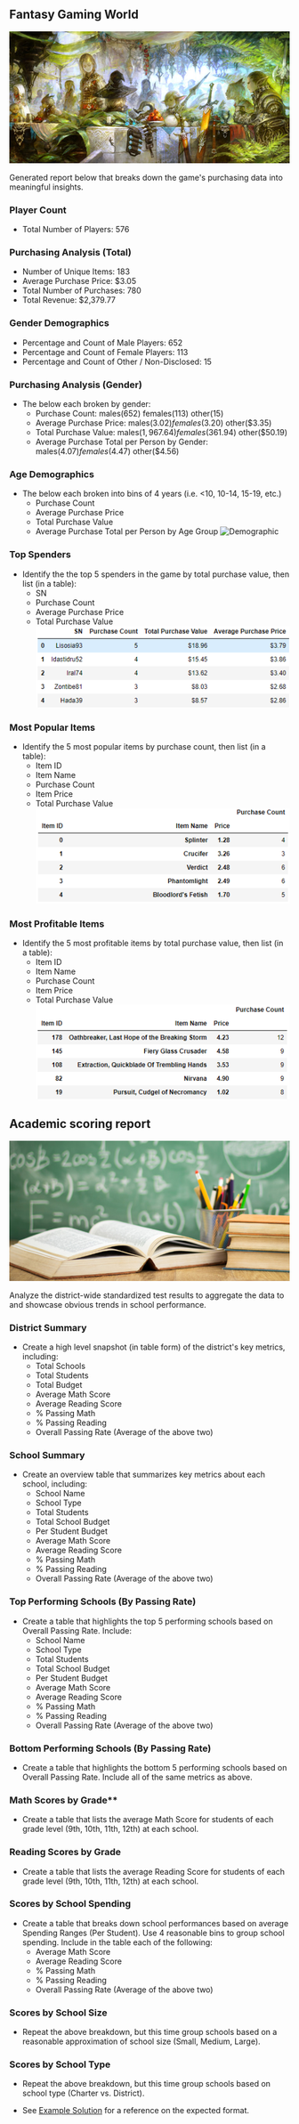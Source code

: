 ## Fantasy Gaming World

![Fantasy](Images/Fantasy.jpg)

Generated report below that breaks down the game's purchasing data into meaningful insights.

### Player Count
* Total Number of Players: 576

### Purchasing Analysis (Total)
* Number of Unique Items: 183
* Average Purchase Price: $3.05
* Total Number of Purchases: 780
* Total Revenue: $2,379.77

### Gender Demographics
* Percentage and Count of Male Players: 652
* Percentage and Count of Female Players: 113
* Percentage and Count of Other / Non-Disclosed: 15

### Purchasing Analysis (Gender)
* The below each broken by gender:
  * Purchase Count: males(652) females(113) other(15)
  * Average Purchase Price: males($3.02) females($3.20) other($3.35)
  * Total Purchase Value: males($1,967.64) females($361.94) other($50.19)
  * Average Purchase Total per Person by Gender: males($4.07) females($4.47) other($4.56)

### Age Demographics
* The below each broken into bins of 4 years (i.e. &lt;10, 10-14, 15-19, etc.)
  * Purchase Count
  * Average Purchase Price
  * Total Purchase Value
  * Average Purchase Total per Person by Age Group
  ![Demographic](Images/agegroup.png)

### Top Spenders
* Identify the the top 5 spenders in the game by total purchase value, then list (in a table):
  * SN
  * Purchase Count
  * Average Purchase Price
  * Total Purchase Value
  ![Spender](Images/topspender.png)

### Most Popular Items
* Identify the 5 most popular items by purchase count, then list (in a table):
  * Item ID
  * Item Name
  * Purchase Count
  * Item Price
  * Total Purchase Value
  ![Popular](Images/toppopuler.png)

### Most Profitable Items
* Identify the 5 most profitable items by total purchase value, then list (in a table):
  * Item ID
  * Item Name
  * Purchase Count
  * Item Price
  * Total Purchase Value
  ![Profitable](Images/topprofitableitem.png)


## Academic scoring report

![Education](Images/education.jpg)

Analyze the district-wide standardized test results to aggregate the data to and showcase obvious trends in school performance.

### District Summary

* Create a high level snapshot (in table form) of the district's key metrics, including:
  * Total Schools
  * Total Students
  * Total Budget
  * Average Math Score
  * Average Reading Score
  * % Passing Math
  * % Passing Reading
  * Overall Passing Rate (Average of the above two)

### School Summary

* Create an overview table that summarizes key metrics about each school, including:
  * School Name
  * School Type
  * Total Students
  * Total School Budget
  * Per Student Budget
  * Average Math Score
  * Average Reading Score
  * % Passing Math
  * % Passing Reading
  * Overall Passing Rate (Average of the above two)

### Top Performing Schools (By Passing Rate)

* Create a table that highlights the top 5 performing schools based on Overall Passing Rate. Include:
  * School Name
  * School Type
  * Total Students
  * Total School Budget
  * Per Student Budget
  * Average Math Score
  * Average Reading Score
  * % Passing Math
  * % Passing Reading
  * Overall Passing Rate (Average of the above two)

### Bottom Performing Schools (By Passing Rate)

* Create a table that highlights the bottom 5 performing schools based on Overall Passing Rate. Include all of the same metrics as above.

### Math Scores by Grade\*\*

* Create a table that lists the average Math Score for students of each grade level (9th, 10th, 11th, 12th) at each school.

### Reading Scores by Grade

* Create a table that lists the average Reading Score for students of each grade level (9th, 10th, 11th, 12th) at each school.

### Scores by School Spending

* Create a table that breaks down school performances based on average Spending Ranges (Per Student). Use 4 reasonable bins to group school spending. Include in the table each of the following:
  * Average Math Score
  * Average Reading Score
  * % Passing Math
  * % Passing Reading
  * Overall Passing Rate (Average of the above two)

### Scores by School Size

* Repeat the above breakdown, but this time group schools based on a reasonable approximation of school size (Small, Medium, Large).

### Scores by School Type

* Repeat the above breakdown, but this time group schools based on school type (Charter vs. District).

* See [Example Solution](PyCitySchools/PyCitySchools_starter.ipynb) for a reference on the expected format.
